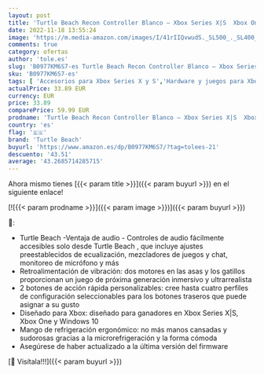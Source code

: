 ```yaml
---
layout: post
title: 'Turtle Beach Recon Controller Blanco – Xbox Series X|S  Xbox One y PC'
date: 2022-11-18 13:55:24
image: 'https://m.media-amazon.com/images/I/41rIIQvwudS._SL500_._SL400_.jpg'
comments: true
category: ofertas
author: 'tole.es'
slug: 'B0977KM6S7-es Turtle Beach Recon Controller Blanco – Xbox Series X|S...'
sku: 'B0977KM6S7-es'
tags: [ 'Accesorios para Xbox Series X y S','Hardware y juegos para Xbox One','Hardware y juegos para Xbox Series X y S','Mandos y controles para Xbox Series X y S','Videojuegos','turtle beach','xbox','🇪🇸', ]
actualPrice: 33.89 EUR
currency: EUR
price: 33.89
comparePrice: 59.99 EUR
prodname: 'Turtle Beach Recon Controller Blanco – Xbox Series X|S  Xbox One y PC'
country: 'es'
flag: '🇪🇸'
brand: 'Turtle Beach'
buyurl: 'https://www.amazon.es/dp/B0977KM6S7/?tag=tolees-21'
descuento: '43.51'
average: '43.2685714285715'
---
```


Ahora mismo tienes [{{< param title >}}]({{< param buyurl >}}) en el siguiente enlace!

[![{{< param prodname >}}]({{< param image >}})]({{< param buyurl >}})

🔎:

- Turtle Beach -Ventaja de audio - Controles de audio fácilmente accesibles solo desde Turtle Beach , que incluye ajustes preestablecidos de ecualización, mezcladores de juegos y chat, monitoreo de micrófono y más
- Retroalimentación de vibración: dos motores en las asas y los gatillos proporcionan un juego de próxima generación inmersivo y ultrarrealista
- 2 botones de acción rápida personalizables: cree hasta cuatro perfiles de configuración seleccionables para los botones traseros que puede asignar a su gusto
- Diseñado para Xbox: diseñado para ganadores en Xbox Series X|S, Xbox One y Windows 10
- Mango de refrigeración ergonómico: no más manos cansadas y sudorosas gracias a la microrefrigeración y la forma cómoda
- Asegúrese de haber actualizado a la última versión del firmware

[🛒 Visítala!!!]({{< param buyurl >}})
